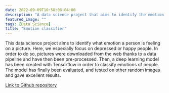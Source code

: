 ```yaml
---
date: 2022-09-09T10:58:08-04:00
description: "A data science project that aims to identify the emotion of a person on a picture"
featured_image: ""
tags: [Data Science]
title: "Emotion classifier"
---
```


This data science project aims to identify what emotion a person is feeling on a picture. Here, we especially focus on depressed or happy people. In order to do so, pictures were downloaded from the web thanks to a data pipeline and have then been pre-processed. Then, a deep learning model has been created with Tensorflow in order to classify emotions of people. The model has finally been evaluated, and tested on other random images and gave excellent results.


[Link to Github repository](https://github.com/corentinlger/depressed-people-classifier)

